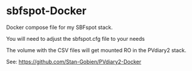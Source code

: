 # sbfspot-Docker

Docker compose file for my SBFspot stack.

You will need to adjust the sbfspot.cfg file to your needs

The volume with the CSV files will get mounted RO in the PVdiary2 stack.


See: https://github.com/Stan-Gobien/PVdiary2-Docker
